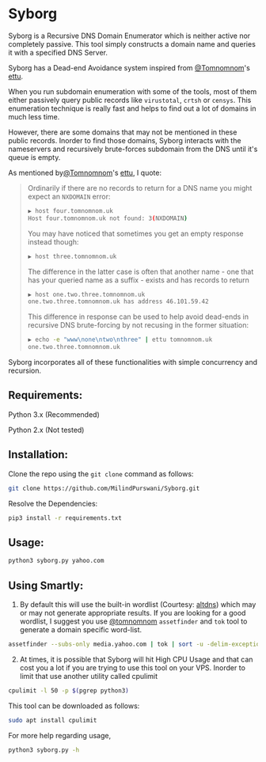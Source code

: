 # Syborg
Syborg is a Recursive DNS Domain Enumerator which is neither active nor completely passive. This tool simply constructs a domain name and queries it with a specified DNS Server.

Syborg has a Dead-end Avoidance system inspired from [@Tomnomnom](https://github.com/tomnomnom/hacks)'s [ettu](https://github.com/tomnomnom/hacks). 

When you run subdomain enumeration with some of the tools, most of them either passively query public records like `virustotal`, `crtsh` or `censys`. This enumeration technique is really fast and helps to find out a lot of domains in much less time.

However, there are some domains that may not be mentioned in these public records. Inorder to find those domains, Syborg interacts with the nameservers and recursively brute-forces subdomain from the DNS until it's queue is empty. 

As mentioned by[@Tomnomnom](https://github.com/tomnomnom/hacks)'s [ettu](https://github.com/tomnomnom/hacks), I quote:

> Ordinarily if there are no records to return for a DNS name you might expect an `NXDOMAIN` error:
> ```bash
> ▶ host four.tomnomnom.uk
> Host four.tomnomnom.uk not found: 3(NXDOMAIN)
> ```
> You may have noticed that sometimes you get an empty response instead though:
> ```bash
> ▶ host three.tomnomnom.uk
> ```
> The difference in the latter case is often that another name - one that has your queried name as a suffix - exists and has records to return
> ```bash
> ▶ host one.two.three.tomnomnom.uk
> one.two.three.tomnomnom.uk has address 46.101.59.42
> ```
> This difference in response can be used to help avoid dead-ends in recursive DNS brute-forcing by not recusing in the former situation:
> ```bash
> ▶ echo -e "www\none\ntwo\nthree" | ettu tomnomnom.uk
> one.two.three.tomnomnom.uk
> ```

Syborg incorporates all of these functionalities with simple concurrency and recursion.

## Requirements:

Python 3.x (Recommended)

Python 2.x (Not tested)

## Installation:

Clone the repo using the `git clone` command as follows:

```bash
git clone https://github.com/MilindPurswani/Syborg.git
```

Resolve the Dependencies:

```bash
pip3 install -r requirements.txt
```

## Usage:

```bash
python3 syborg.py yahoo.com 
```


## Using Smartly:

1. By default this will use the built-in wordlist (Courtesy: [altdns](https://github.com/infosec-au/altdns)) which may or may not generate appropriate results. If you are looking for a good wordlist, I suggest you use [@tomnomnom](https//github.com/tomnomnom) `assetfinder` and `tok` tool to generate a domain specific word-list. 

```bash
assetfinder --subs-only media.yahoo.com | tok | sort -u -delim-exceptions=- | tee -a media.yahoo.com-wordlist.txt
```

2. At times, it is possible that Syborg will hit High CPU Usage and that can cost you a lot if you are trying to use this tool on your VPS. Inorder to limit that use another utility called cpulimit

```bash
cpulimit -l 50 -p $(pgrep python3)
```

This tool can be downloaded as follows:

```bash
sudo apt install cpulimit
```

For more help regarding usage, 

```bash
python3 syborg.py -h
```

